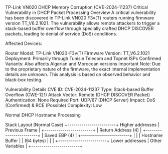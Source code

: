 TP-Link VN020 DHCP Memory Corruption (CVE-2024-11237)
Critical Vulnerability in DHCP Packet Processing
Overview
A critical vulnerability has been discovered in TP-Link VN020 F3v(T) routers running firmware version TT_V6.2.1021. The vulnerability allows remote attackers to trigger a stack-based buffer overflow through specially crafted DHCP DISCOVER packets, leading to denial of service (DoS) conditions.

Affected Devices:

Router Model: TP-Link VN020-F3v(T)
Firmware Version: TT_V6.2.1021
Deployment: Primarily through Tunisie Telecom and Topnet ISPs
Confirmed Variants: Also affects Algerian and Moroccan versions
Important Note: Due to the proprietary nature of the firmware, the exact internal implementation details are unknown. This analysis is based on observed behavior and black-box testing.

Vulnerability Details
CVE ID: CVE-2024-11237
Type: Stack-based Buffer Overflow (CWE-121)
Attack Vector: Remote (DHCP DISCOVER Packet)
Authentication: None Required
Port: UDP/67 (DHCP Server)
Impact: DoS (Confirmed) & RCE (Possible)
Complexity: Low



Normal DHCP Hostname Processing

Stack Layout (Normal Case)
+------------------------+ Higher addresses
|     Previous Frame     |
+------------------------+
|   Return Address (4)   |
+------------------------+
|    Saved EBP (4)       |
+------------------------+
|                        |
|   Hostname Buffer      |
|      (64 bytes)        |
|                        |
+------------------------+ Lower addresses
|    Other Variables     |
+------------------------+
